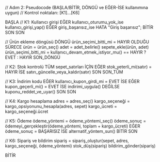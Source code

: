 // Adım 2: Pseudocode (BAŞLA/BİTİR, DÖNGÜ ve EĞER-İSE kullanımına uygun)
// Kontrol noktaları: [K1]...[K6]

BAŞLA
  // K1: Kullanıcı girişi
  EĞER kullanıcı_oturumu_yok_ise
      kullanıcı_girişi_yap()
      EĞER giriş_başarısız_ise
          HATA "Giriş başarısız"; BİTİR
      SON
  SON

  // Ürün ekleme döngüsü
  DÖNGÜ ürün_seçimi_bitti_mi = HAYIR OLDUĞU SÜRECE
      ürün = ürün_seç()
      adet = adet_belirle()
      sepete_ekle(ürün, adet)
      ürün_seçimi_bitti_mi = kullanıcı_devam_etmek_istiyor_mu() == HAYIR ? EVET : HAYIR
  SON_DÖNGÜ

  // K2: Stok kontrolü
  TÜM sepet_satırları İÇİN
      EĞER stok_yeterli_mi(satır) = HAYIR İSE
          satırı_güncelle_veya_kaldır(satır)
      SON
  SON_TÜM

  // K3: İndirim kodu
  EĞER kullanıcı_kupon_girdi_mi = EVET İSE
      EĞER kupon_geçerli_mi() = EVET İSE indirimi_uygula()
      DEĞİLSE kuponu_reddet_ve_uyar()
      SON
  SON

  // K4: Kargo hesaplama
  adres = adres_seç()
  kargo_seçeneği = kargo_opsiyonunu_hesapla(adres, sepet)
  kargo_ücreti = kargo_seçeneği.ücret

  // K5: Ödeme
  ödeme_yöntemi = ödeme_yöntemi_seç()
  ödeme_sonuç = ödemeyi_gerçekleştir(ödeme_yöntemi, toplam + kargo_ücreti)
  EĞER ödeme_sonuç = BAŞARISIZ İSE
      alternatif_yöntem_sun()
      BİTİR
  SON

  // K6: Sipariş ve bildirim
  sipariş = sipariş_oluştur(sepet, adres, kargo_seçeneği, ödeme_yöntemi)
  stok_düş(sipariş)
  bildirim_gönder(sipariş)

BİTİR
